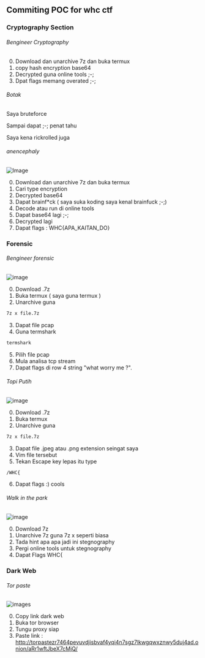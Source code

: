 ## Commiting POC for whc ctf
### Cryptography Section
###### Bengineer Cryptography 

0. Download dan unarchive 7z dan buka termux
1. copy hash encryption base64
2. Decrypted guna online tools ;-;
3. Dpat flags memang overated ;-;



###### Botak 

Saya bruteforce 

Sampai dapat ;-; penat tahu

Saya kena rickrolled juga


###### anencephaly
![Image](https://github.com/Craglitch/WHCCTF-POC_Writeup/blob/main/Screenshot_2022-01-03-11-40-27-52.jpg?raw=true)

0. Download dan unarchive 7z dan buka termux
1. Cari type encryption
2. Decrypted base64
3. Dapat brainf*ck ( saya suka koding saya kenal brainfuck ;-;)
4. Decode atau run di online tools
5. Dapat base64 lagi ;-;
6. Decrypted lagi
7. Dapat flags : WHC{APA_KAITAN_DO}

### Forensic

###### Bengineer forensic
![image](https://github.com/Craglitch/WHCCTF-POC_Writeup/blob/main/IMG_20220103_105209.jpg?raw=true)

0. Download .7z
1. Buka termux ( saya guna termux )
2. Unarchive guna
```bash
7z x file.7z
```
3. Dapat file pcap
4. Guna termshark
```bash
termshark
```
5. Pilih file pcap
6. Mula analisa tcp stream
7. Dapat flags di row 4 string "what worry me ?".



###### Topi Putih
![image](https://github.com/Craglitch/WHCCTF-POC_Writeup/blob/main/IMG_20220102_190846.jpg?raw=true)

0. Download .7z
1. Buka termux
2. Unarchive guna
```bash
7z x file.7z
```
3. Dapat file .jpeg atau .png extension seingat saya
4. Vim file tersebut
5. Tekan Escape key lepas itu type
```
/WHC{
```
6. Dapat flags :) cools



###### Walk in the park
![image](https://github.com/Craglitch/WHCCTF-POC_Writeup/blob/main/Screenshot_2022-01-03-11-39-04-78.jpg?raw=true)

0. Download 7z
1. Unarchive 7z guna 7z x seperti biasa
2. Tada hint apa apa jadi ini stegnography
3. Pergi online tools untuk stegnography
4. Dapat Flags WHC{

### Dark Web
###### Tor paste
![images](https://github.com/Craglitch/WHCCTF-POC_Writeup/blob/main/Screenshot_2022-01-03-12-11-28-42.jpg?raw=true)

0. Copy link dark web
1. Buka tor browser
2. Tungu proxy siap
3. Paste link : http://torpastezr7464pevuvdjisbvaf4yqi4n7sgz7lkwgqwxznwy5duj4ad.onion/aRr1wftJbeX7cMjQ/

 







